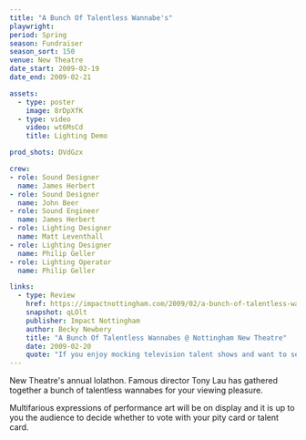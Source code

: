 ```yaml
---
title: "A Bunch Of Talentless Wannabe's"
playwright:
period: Spring
season: Fundraiser
season_sort: 150
venue: New Theatre
date_start: 2009-02-19
date_end: 2009-02-21

assets:
  - type: poster
    image: 8rDpXfK
  - type: video
    video: wt6MsCd
    title: Lighting Demo

prod_shots: DVdGzx

crew:
- role: Sound Designer
  name: James Herbert
- role: Sound Designer
  name: John Beer
- role: Sound Engineer
  name: James Herbert
- role: Lighting Designer
  name: Matt Leventhall
- role: Lighting Designer
  name: Philip Geller
- role: Lighting Operator
  name: Philip Geller

links:
  - type: Review
    href: https://impactnottingham.com/2009/02/a-bunch-of-talentless-wannabes-the-new-theatre/
    snapshot: qLOlt
    publisher: Impact Nottingham
    author: Becky Newbery
    title: "A Bunch Of Talentless Wannabes @ Nottingham New Theatre"
    date: 2009-02-20
    quote: "If you enjoy mocking television talent shows and want to see some very witty acts, this is a must see performance! It runs from Thursday 19th February until Saturday 21st February. Keep your eyes out for Britney Spears and the Vengaboys!"
---
```


New Theatre's annual lolathon. Famous director Tony Lau has gathered together a bunch of talentless wannabes for your viewing pleasure.

Multifarious expressions of performance art will be on display and it is up to you the audience to decide whether to vote with your pity card or talent card.
